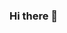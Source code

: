 ### Hi there 👋

<!--
**Dr-A-Soni/Dr-A-Soni** is a ✨ _special_ ✨ repository because its `README.md` (this file) appears on your GitHub profile.


Here are some ideas to get you started:
<!--START_SECTION:badges-->
<!--END_SECTION:badges-->
 
 
